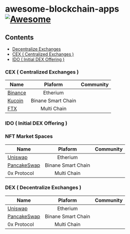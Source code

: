 #  awesome-blockchain-apps  [![Awesome](https://cdn.rawgit.com/sindresorhus/awesome/d7305f38d29fed78fa85652e3a63e154dd8e8829/media/badge.svg?style=flat-square)](https://github.com/sindresorhus/awesome)

## Contents
- [Decentralize Exchanges](#DEX)
- [CEX ( Centralized Exchanges )](#CEX ( Centralized Exchanges ))
- [IDO ( Initial DEX Offering )](IDO ( Initial DEX Offering ))


### CEX ( Centralized Exchanges )

| Name   |      Plaform      |  Community |
|----------|:-------------:|------:|
| [Binance](https://binance.com/) |  Etherium |  |
| [Kucoin](https://kucoin.com) |    Binane Smart Chain   |    |
| [FTX](https://ftx.com)| Multi Chain |     |


### IDO ( Initial DEX Offering )

###  NFT Market Spaces

| Name   |      Plaform      |  Community |
|----------|:-------------:|------:|
| [Uniswap](https://uniswap.org/) |  Etherium |  |
| [PancakeSwap](https://pancakeswap.finance) |    Binane Smart Chain   |    |
| 0x Protocol | Multi Chain |     |

### DEX ( Decentralize Exchanges  )

| Name   |      Plaform      |  Community |
|----------|:-------------:|------:|
| [Uniswap](https://uniswap.org/) |  Etherium |  |
| [PancakeSwap](https://pancakeswap.finance) |    Binane Smart Chain   |    |
| 0x Protocol | Multi Chain |     |


